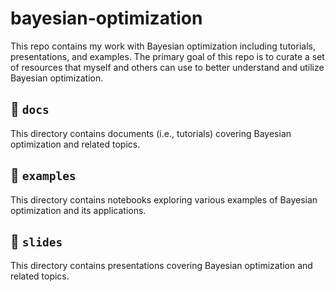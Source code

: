 # bayesian-optimization
This repo contains my work with Bayesian optimization including tutorials,
presentations, and examples. The primary goal of this repo is to curate a set of
resources that myself and others can use to better understand and utilize
Bayesian optimization.

## 📁 `docs`
This directory contains documents (i.e., tutorials) covering Bayesian
optimization and related topics.


## 📁 `examples`
This directory contains notebooks exploring various examples of Bayesian
optimization and its applications.


## 📁 `slides`
This directory contains presentations covering Bayesian optimization and related
topics.